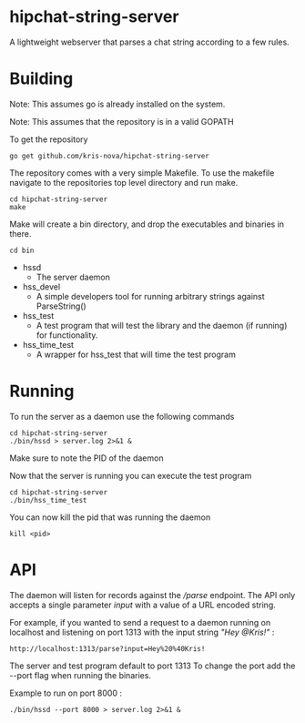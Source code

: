 # hipchat-string-server
A lightweight webserver that parses a chat string according to a few rules.

# Building

Note: This assumes go is already installed on the system.

Note: This assumes that the repository is in a valid GOPATH

To get the repository

    go get github.com/kris-nova/hipchat-string-server

The repository comes with a very simple Makefile. To use the makefile navigate to the repositories top level directory and run make.

    cd hipchat-string-server
    make

Make will create a bin directory, and drop the executables and binaries in there.

    cd bin

 - hssd
   - The server daemon
 - hss_devel
    - A simple developers tool for running arbitrary strings against ParseString()
 - hss_test
    - A test program that will test the library and the daemon (if running) for functionality.
 - hss_time_test
    - A wrapper for hss_test that will time the test program


# Running

To run the server as a daemon use the following commands

    cd hipchat-string-server
    ./bin/hssd > server.log 2>&1 &

Make sure to note the PID of the daemon

Now that the server is running you can execute the test program

    cd hipchat-string-server
    ./bin/hss_time_test

You can now kill the pid that was running the daemon

    kill <pid>

# API

The daemon will listen for records against the */parse* endpoint. The API only accepts a single parameter *input* with a value of a URL encoded string.

For example, if you wanted to send a request to a daemon running on localhost and listening on port 1313 with the input string *"Hey @Kris!"* :

    http://localhost:1313/parse?input=Hey%20%40Kris!


The server and test program default to port 1313
To change the port add the --port <num> flag when running the binaries.

Example to run on port 8000 :

    ./bin/hssd --port 8000 > server.log 2>&1 &



